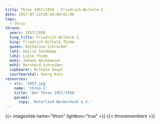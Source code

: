```yaml
---
title: Thron 1957/1958 - Friedrich-Wilhelm I.
date: 1957-07-21T20:00:00+01:00
tags:
  - Thron
throne:
  years: 1957/1958
  king_title: Friedrich-Wilhelm I.
  king: Friedrich Wilhelm Thimm
  queen: Katharina Schreiber
  loh1: Emilie Sandkamp
  loh2: Luise Thimm
  moh1: Johann Berkemeier
  moh2: Bernhard Schreiber
  cupbearer: Wilhelm Haupt
  courtmarshal: Georg Kuhn
resources:
  - src: '1957.jpg'
    name: 'thron-1'
    title: 'Der Thron 1957/1958'
    params:
      copy: 'Buterland-Beckerhook e.V.'
---
```

{{< imageslide name="thron" lightbox="true" >}}
{{< thronemembers >}}
